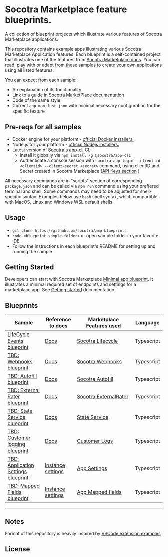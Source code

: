 
# Socotra Marketplace feature blueprints.

A collection of blueprint projects which illustrate various features of Socotra Marketplace applications.

This repository contains example apps illustrating various Socotra Marketplace Application features. Each blueprint is a self-contained project that illustrates one of the features from [Socotra Marketplace docs](https://socotra.atlassian.net/wiki/spaces/MD/pages/2593620097/Reference+Guides). You can read, play with or adapt from these samples to create your own applications using all listed features.

You can expect from each sample:
- An explanation of its functionality
- Link to a guide in Socotra MarketPlace documentation
- Code of the same style
- Correct `app-manifest.json` with minimal necessary configuration for the specific feature


## Pre-reqs for all samples

- Docker engine for your platform - [official Docker installers.](https://www.docker.com/)
- Node.js for your platform - [official Nodejs installers.](https://nodejs.org)
- Latest version of [Socotra's app-cli](https://www.npmjs.com/package/@socotra/app-cli) CLI.
    - Install it globally via `npm install -g @socotra/app-cli`
    - Authenticate a console session with `socotra-app login --client-id <clientid> --client-secret <secret>` command, using clientID and Secret created in
    Socotra Marketplace ([API Keys section](https://marketplace.socotra.com/dashboard/api-keys) )


All necessary commands are in "scripts" section of corresponding `package.json` and can be called via `npm run` command using your preffered terminal and shell. Some commands may need to be adjusted for shell-specific syntax. Examples below use `bash` shell syntax, which compartible with MacOS, Linux and Windows WSL default shells.

## Usage

- `git clone https://github.com/socotra/amp-blueprints`
- `code <blueprint-sample-folder>` or open sample folder in your favorite IDE.
- Follow the instructions in each blueprint's README for setting up and running the sample


## Getting Started

Developers can start with Socotra Marketplace [Minimal app blueprint](https://github.com/socotra/amp-blueprints/tree/main/app-minimal.sample). It illustrates a minimal required set of endpoints and settings for a marketplace app. See [Getting started](https://socotra.atlassian.net/wiki/spaces/MD/pages) documentation.

## Blueprints

| Sample | Reference to docs | Marketplace Features used| Language |
| ------ | ----- | --- | --- |
| [LifeCycle Events blueprint](https://github.com/socotra/amp-blueprints/tree/main/lifecycle-events.sample) | [Docs](https://socotra.atlassian.net/wiki/spaces/MD/pages) | [Socotra.Lifecycle](https://socotra.atlassian.net/wiki/spaces/MD/pages)| Typescript
| [TBD: Webhooks blueprint](https://github.com/socotra/amp-blueprints/tree/main/webhooks-sample) | [Docs](https://socotra.atlassian.net/wiki/spaces/MD/pages) | [Socotra.Webhooks](https://socotra.atlassian.net/wiki/spaces/MD/pages)| Typescript
| [TBD: Autofill blueprint](https://github.com/socotra/amp-blueprints/tree/main/autofill-sample) | [Docs](https://socotra.atlassian.net/wiki/spaces/MD/pages) | [Socotra.Autofill](https://socotra.atlassian.net/wiki/spaces/MD/pages)| Typescript
| [TBD: External Rater blueprint](https://github.com/socotra/amp-blueprints/tree/main/external-rater-sample) | [Docs](https://socotra.atlassian.net/wiki/spaces/MD/pages) | [Socotra.ExternalRater](https://socotra.atlassian.net/wiki/spaces/MD/pages)| Typescript
| [TBD: State Service blueprint](https://github.com/socotra/amp-blueprints/tree/main/state-service-sample) | [Docs](https://socotra.atlassian.net/wiki/spaces/MD/pages) | [State Service](https://socotra.atlassian.net/wiki/spaces/MD/pages)| Typescript
| [TBD: Customer logging blueprint](https://github.com/socotra/amp-blueprints/tree/main/customer-logs-sample) | [Docs](https://socotra.atlassian.net/wiki/spaces/MD/pages) | [Customer Logs](https://socotra.atlassian.net/wiki/spaces/MD/pages)| Typescript
| [TBD: Application Settings blueprint](https://github.com/socotra/amp-blueprints/tree/main/app-settings-sample) | [Instance settings](https://socotra.atlassian.net/wiki/spaces/MD/pages) | [App Settings](https://socotra.atlassian.net/wiki/spaces/MD/pages)| Typescript
| [TBD: Mapped Fields blueprint](https://github.com/socotra/amp-blueprints/tree/main/mapped-fields-sample) | [Instance settings](https://socotra.atlassian.net/wiki/spaces/MD/pages) | [App Mapped fields](https://socotra.atlassian.net/wiki/spaces/MD/pages)| Typescript




----

## Notes
Format of this repository is heavily inspired by [VSCode extension examples](https://github.com/microsoft/vscode-extension-samples)


## License

